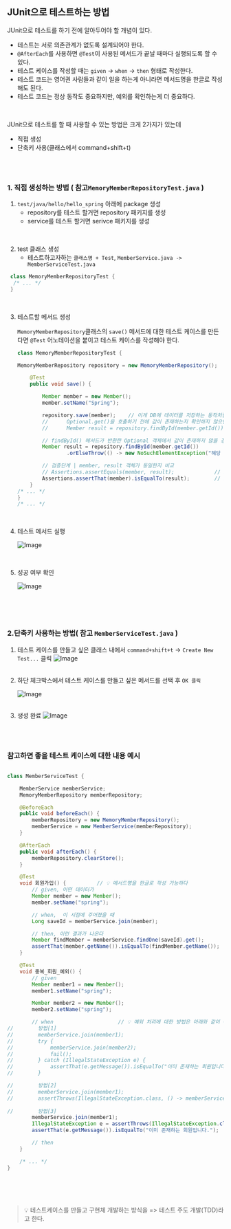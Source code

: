 ## JUnit으로 테스트하는 방법

JUnit으로 테스트를 하기 전에 알아두어야 할 개념이 있다. 
- 테스트는 서로 의존관계가 없도록 설계되어야 한다.
- `@AfterEach`를 사용하면 `@Test`이 사용된 메서드가 끝날 때마다 실행되도록 할 수 있다. 
- 테스트 케이스를 작성할 때는 `given` -> `when` -> `then` 형태로 작성한다. 
- 테스트 코드는 영어권 사람들과 같이 일을 하는게 아니라면 메서드명을 한글로 작성해도 된다. 
- 테스트 코드는 정상 동작도 중요하지만, 예외를 확인하는게 더 중요하다.

<br />

JUnit으로 테스트를 할 때 사용할 수 있는 방법은 크게 2가지가 있는데
- 직접 생성
- 단축키 사용(클래스에서 command+shift+t)

<br />
<br />

### 1. 직접 생성하는 방법 ( 참고`MemoryMemberRepositoryTest.java` )

1. `test/java/hello/hello_spring` 아래에 package 생성
   - repository를 테스트 할거면 repository 패키지를 생성
   - service를 테스트 할거면 serivce 패키지를 생성

<br />

2. test 클래스 생성
    - 테스트하고자하는 `클래스명 + Test`, `MemberService.java -> MemberServiceTest.java`

  ```java
   class MemoryMemberRepositoryTest {
    /* ... */
   }
  ```

<br />

3. 테스트할 메서드 생성

   `MemoryMemberRepository`클래스의 `save()` 메서드에 대한 테스트 케이스를 만든다면
   `@Test` 어노테이션을 붙이고 테스트 케이스를 작성해야 한다.

    ```java
   class MemoryMemberRepositoryTest {
    
   MemoryMemberRepository repository = new MemoryMemberRepository();
   
        @Test
        public void save() {

            Member member = new Member();
            member.setName("Spring");

            repository.save(member);    // 이게 DB에 데이터를 저장하는 동작처럼 구현한것 ( MemoryMemberRepository클래스의 save() 실행 )
            //      Optional.get()을 호출하기 전에 값이 존재하는지 확인하지 않으면서 warnning이 발생, isPresent()로 체크 후 get()을 호출하거나 아래 방법을 사용
            //      Member result = repository.findById(member.getId()).get();
   
            // findById() 메서드가 반환한 Optional 객체에서 값이 존재하지 않을 경우, NoSuchElementException 예외를 발생
            Member result = repository.findById(member.getId())
                    .orElseThrow(() -> new NoSuchElementException("해당 ID의 회원을 찾을 수 없습니다: " + member.getId()));

            // 검증단계 | member, result 객체가 동일한지 비교
            // Assertions.assertEquals(member, result);             // import org.junit.jupiter.api.Assertions;
            Assertions.assertThat(member).isEqualTo(result);        // import org.assertj.core.api.Assertions;  / static import를 하면 앞에 Assertions를 붙이지 않아도 사용 가능
        }
   /* ... */
   }
   /* ... */
   
<br />

4. 테스트 메서드 실행

    ![Image](https://github.com/user-attachments/assets/3ffceaa9-9c2e-49b6-896c-bf0e1caf2868)

<br />
   
5. 성공 여부 확인

   ![Image](https://github.com/user-attachments/assets/4016f796-fbd3-41ed-a83d-d77f1f0dcf0b)


<br />
<br />
<br />


### 2.단축키 사용하는 방법( 참고 `MemberServiceTest.java` )


1. 테스트 케이스를 만들고 싶은 클래스 내에서 `command+shift+t` -> `Create New Test...` 클릭
   ![Image](https://github.com/user-attachments/assets/2986122b-8da1-497a-bafe-cc69544f6753) <br /><br />
2. 하단 체크박스에서 테스트 케이스를 만들고 싶은 메서드를 선택 후 `OK 클릭`

   ![Image](https://github.com/user-attachments/assets/591f3fc4-6294-4b56-b88a-f35564646364) <br /><br />
4. 생성 완료
   ![Image](https://github.com/user-attachments/assets/170646f7-4a65-4431-ac13-5a9eec133daf)

<br />
<br />

### 참고하면 좋을 테스트 케이스에 대한 내용 예시

``` java

class MemberServiceTest {

    MemberService memberService;
    MemoryMemberRepository memberRepository;

    @BeforeEach
    public void beforeEach() {
        memberRepository = new MemoryMemberRepository();
        memberService = new MemberService(memberRepository);
    }

    @AfterEach
    public void afterEach() {
        memberRepository.clearStore();
    }

    @Test
    void 회원가입() {          // 💡 메서드명을 한글로 작성 가능하다
        // given, 어떤 데이터가
        Member member = new Member();
        member.setName("spring");

        // when,  이 시점에 주어졌을 때
        Long saveId = memberService.join(member);

        // then, 이런 결과가 나온다
        Member findMember = memberService.findOne(saveId).get();
        assertThat(member.getName()).isEqualTo(findMember.getName());   // import static이 되어야 Assertions 를 생략할 수 있다.
    }

    @Test
    void 중복_회원_예외() {
        // given
        Member member1 = new Member();
        member1.setName("spring");

        Member member2 = new Member();
        member2.setName("spring");

        // when                     // 💡 예외 처리에 대한 방법은 아래와 같이 여러 방법이 있다.
//        방법[1]
//        memberService.join(member1);
//        try {
//            memberService.join(member2);
//            fail();
//        } catch (IllegalStateException e) {
//            assertThat(e.getMessage()).isEqualTo("이미 존재하는 회원입니다.");
//        }

//        방법[2]
//        memberService.join(member1);
//        assertThrows(IllegalStateException.class, () -> memberService.join(member2));       // assertThrows(발생하는_예외_클래스, 실행하는_콜백_함수);
                                                                                            // "콜백 함수를 실행했을 때 특정 예외가 발생한다"라고 설정하는 로직임
//        방법[3]
        memberService.join(member1);
        IllegalStateException e = assertThrows(IllegalStateException.class, () -> memberService.join(member2));
        assertThat(e.getMessage()).isEqualTo("이미 존재하는 회원입니다.");

        // then
    }

    /* ... */
}

```


<br />
<br />
<br />

> 💡 테스트케이스를 만들고 구현체 개발하는 방식을 => 테스트 주도 개발(TDD)라고 한다.
